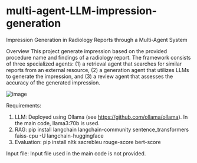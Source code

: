 # multi-agent-LLM-impression-generation
Impression Generation in Radiology Reports through a Multi-Agent System

Overview
This project generate impression based on the provided procedure name and findings of a radiology report. The framework consists of three specialized agents: (1) a retrieval agent that searches for similar reports from an external resource, (2) a generation agent that utilizes LLMs to generate the impression, and (3) a review agent that assesses the accuracy of the generated impression.

![image](https://github.com/user-attachments/assets/3f53a0b0-089d-430a-80f0-6528e6fede53)


Requirements:
1. LLM: Deployed using Ollama (see https://github.com/ollama/ollama). In the main code, llama3:70b is used.
2. RAG: pip install langchain langchain-community sentence_transformers faiss-cpu -U langchain-huggingface
3. Evaluation: pip install nltk sacrebleu rouge-score bert-score 

Input file: 
Input file used in the main code is not provided. 
